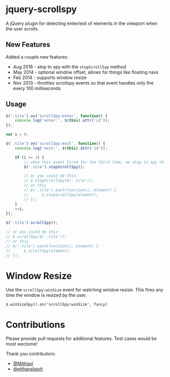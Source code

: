 # jquery-scrollspy

A jQuery plugin for detecting enter/exit of elements in the viewport when the user scrolls.

## New Features

Added a couple new features:

 * Aug 2016 - stop to spy with the `stopScrollSyp` method
 * May 2014 - optional window offset, allows for things like floating navs
 * Feb 2014 - supports window resize
 * Nov 2013 - throttles scrollspy events so that event handles only fire every 100 milliseconds

## Usage

```js
$('.tile').on('scrollSpy:enter', function() {
	console.log('enter:', $(this).attr('id'));
});

var i = 0;

$('.tile').on('scrollSpy:exit', function() {
	console.log('exit:', $(this).attr('id'));

	if (i >= 3) {
		// when this event fired for the third time, we stop to spy this element
		$('.tile').stopScrollSpy();

		// or you could do this:
		// $.stopScrollSpy($('.tile'));
		// or this
		// $('.tile').each(function(i, element) {
		// 		$.stopScrollSpy(element);
		// });
	}
	++i;
});

$('.tile').scrollSpy();

// or you could do this:
// $.scrollSpy($('.tile'));
// or this
// $('.tile').each(function(i, element) {
// 		$.scrollSpy(element);
// });

```

# Window Resize

Use the ```scrollSpy:winSize``` event for watching window resize.  This fires any time the window is resized by the user.

```
$.winSizeSpy().on('scrollSpy:winSize', funcy)
```

# Contributions

Please provide pull requests for additional features.  Test cases would be most weclome!

Thank you contributors:

 * [@Mithgol](https://github.com/Mithgol)
 * [@eithanshavit](https://github.com/eithanshavit)
